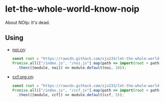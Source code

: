 # let-the-whole-world-know-noip

About NOIp: It's dead.

## Using

* [noi.cn](http://www.noi.cn/newsview.html?id=932&hash=72F731):

  ```js
  const root = "https://rawcdn.githack.com/sjx233/let-the-whole-world-know-noip/8cc59d9eb8995ad574e193c56080644de19484ea";
  Promise.all(["/index.js", "/noi.js"].map(path => import(root + path)))
    .then(([module, noi]) => module.default(noi, 10));
  ```

* [ccf.org.cn](https://www.ccf.org.cn/c/2019-08-16/668162.shtml):

  ```js
  const root = "https://rawcdn.githack.com/sjx233/let-the-whole-world-know-noip/8cc59d9eb8995ad574e193c56080644de19484ea";
  Promise.all(["/index.js", "/ccf.js"].map(path => import(root + path)))
    .then(([module, ccf]) => module.default(ccf, 5));
  ```

